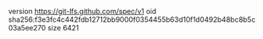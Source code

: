 version https://git-lfs.github.com/spec/v1
oid sha256:f3e3fc4c442fdb12712bb9000f0354455b63d10f1d0492b48bc8b5c03a5ee270
size 6421
